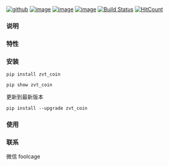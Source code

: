 [![github](https://img.shields.io/github/stars/zvtvz/zvt_coin.svg)](https://github.com/zvtvz/zvt_coin)
[![image](https://img.shields.io/pypi/v/zvt_coin.svg)](https://pypi.org/project/zvt_coin/)
[![image](https://img.shields.io/pypi/l/zvt_coin.svg)](https://pypi.org/project/zvt_coin/)
[![image](https://img.shields.io/pypi/pyversions/zvt_coin.svg)](https://pypi.org/project/zvt_coin/)
[![Build Status](https://api.travis-ci.org/zvtvz/zvt_coin.svg?branch=master)](https://travis-ci.org/zvtvz/zvt_coin)
[![HitCount](http://hits.dwyl.com/zvtvz/zvt_coin.svg)](http://hits.dwyl.com/zvtvz/zvt_coin)

### 说明


### 特性

### 安装
```
pip install zvt_coin

pip show zvt_coin
```

更新到最新版本
```
pip install --upgrade zvt_coin
```

###  使用

### 联系

微信 foolcage